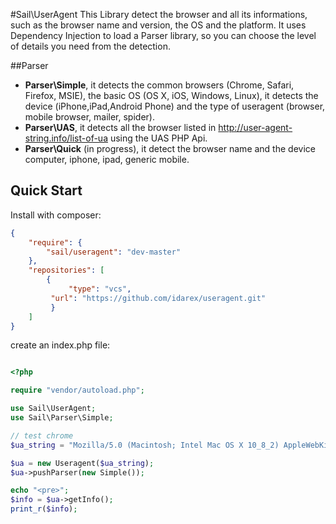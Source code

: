 #Sail\UserAgent
This Library detect the browser and all its informations, such as the browser name and version, the OS and the platform. 
It uses Dependency Injection to load a Parser library, so you can choose the level of details you need from the detection.

##Parser
- **Parser\Simple**, it detects the common browsers (Chrome, Safari, Firefox, MSIE), the basic OS (OS X, iOS, Windows, Linux), it detects the device (iPhone,iPad,Android Phone) and the type of useragent (browser, mobile browser, mailer, spider).
- **Parser\UAS**, it detects all the browser listed in http://user-agent-string.info/list-of-ua using the UAS PHP Api.
- **Parser\Quick** (in progress), it detect the browser name and the device computer, iphone, ipad, generic mobile. 

## Quick Start
Install with composer:
``` json
{
    "require": {
        "sail/useragent": "dev-master"
    },
    "repositories": [
        {
             "type": "vcs",
	     "url": "https://github.com/idarex/useragent.git"
         }
    ]
}
```

create an index.php file:
``` php

<?php

require "vendor/autoload.php";

use Sail\UserAgent;
use Sail\Parser\Simple;

// test chrome
$ua_string = "Mozilla/5.0 (Macintosh; Intel Mac OS X 10_8_2) AppleWebKit/537.17 (KHTML, like Gecko) Chrome/24.0.1312.56 Safari/537.17";

$ua = new Useragent($ua_string);
$ua->pushParser(new Simple());

echo "<pre>";
$info = $ua->getInfo();
print_r($info);

```

